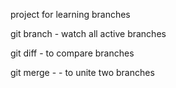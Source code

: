 project for learning branches

git branch - watch all active branches

git diff - to compare branches

git merge - - to unite two branches
